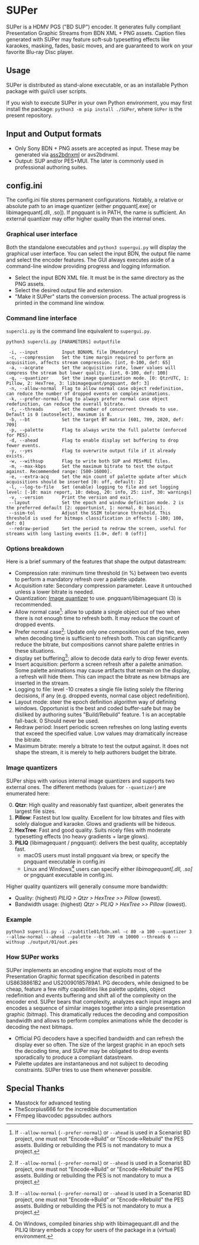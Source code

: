 # SUPer
SUPer is a HDMV PGS ("BD SUP") encoder. It generates fully compliant Presentation Graphic Streams from BDN XML + PNG assets. Caption files generated with SUPer may feature soft-sub typesetting effects like karaokes, masking, fades, basic moves, and are guaranteed to work on your favorite Blu-ray Disc player.

## Usage
SUPer is distributed as stand-alone executable, or as an installable Python package with gui/cli user scripts.

If you wish to execute SUPer in your own Python environment, you may first install the package: `python3 -m pip install ./SUPer`,  where `SUPer` is the present repository.

## Input and Output formats
- Only Sony BDN + PNG assets are accepted as input. These may be generated via [ass2bdnxml](https://github.com/cubicibo/ass2bdnxml) or avs2bdnxml.
- Output: SUP and/or PES+MUI. The later is commonly used in professional authoring suites.

## config.ini
The config.ini file stores permanent configurations. Notably, a relative or absolute path to an image quantizer (either pngquant[.exe] or libimagequant[.dll, .so]). If pngquant is in PATH, the name is sufficient. An external quantizer may offer higher quality than the internal ones.

### Graphical user interface
Both the standalone executables and `python3 supergui.py` will display the graphical user interface. You can select the input BDN, the output file name and select the encoder features. The GUI always executes aside of a command-line window providing progress and logging information.

- Select the input BDN XML file. It must be in the same directory as the PNG assets.
- Select the desired output file and extension.
- "Make it SUPer" starts the conversion process. The actual progress is printed in the command line window.

### Command line interface
`supercli.py` is the command line equivalent to `supergui.py`.

`python3 supercli.py [PARAMETERS] outputfile`

```
 -i, --input         Input BDNXML file [Mandatory]
 -c, --compression   Set the time margin required to perform an acquisition, affects stream compression. [int, 0-100, def: 65]
 -a, --acqrate       Set the acquisition rate, lower values will compress the stream but lower quality. [int, 0-100, def: 100]
 -q, --quantizer     Set the image quantization mode. [0: QtzrUTC, 1: Pillow, 2: HexTree, 3: libimagequant/pngquant, def: 3]
 -n, --allow-normal  Flag to allow normal case object redefinition, can reduce the number of dropped events on complex animations.
 -k, --prefer-normal Flag to always prefer normal case object redefinition, can reduce the overall bitrate.
 -t, --threads       Set the number of concurrent threads to use. Default is 0 (autoselect), maximum is 8.
 -b, --bt            Set the target BT matrix [601, 709, 2020, def: 709]
 -p, --palette       Flag to always write the full palette (enforced for PES).
 -d, --ahead         Flag to enable display set buffering to drop fewer events.
 -y, --yes           Flag to overwrite output file if it already exists.
 -w, --withsup       Flag to write both SUP and PES+MUI files.
 -m, --max-kbps      Set the maximum bitrate to test the output against. Recommended range: [500-16000].
 -e, --extra-acq     Set the min count of palette update after which acquisitions should be inserted [0: off, default: 2]
 -l, --log-to-file   Set (enable) logging to file and set logging level: [-10: main report, 10: debug, 20: info, 25: iinf, 30: warnings]
 -v, --version       Print the version and exit.
 --layout            Set the epoch and window definition mode. 2 is the preferred default [2: opportunist, 1: normal, 0: basic].
 --ssim-tol          Adjust the SSIM tolerance threshold. This threshold is used for bitmaps classification in effects [-100; 100, def: 0]
 --redraw-period     Set the period to redraw the screen, useful for streams with long lasting events [1.0+, def: 0 (off)]
```

### Options breakdown
Here is a brief summary of the features that shape the output datastream:
- Compression rate: minimum time threshold (in %) between two events to perform a mandatory refresh over a palette update.
- Acquisition rate: Secondary compression parameter. Leave it untouched unless a lower bitrate is needed.
- Quantization: [Image quantizer](#image-quantizers) to use. pngquant/libimagequant (3) is recommended.
- Allow normal case[^1]: allow to update a single object out of two when there is not enough time to refresh both. It may reduce the count of dropped events.
- Prefer normal case[^1]: Update only one composition out of the two, even when decoding time is sufficient to refresh both. This can significantly reduce the bitrate, but compositions cannot share palette entries in these situations.
- display set buffering[^1]: allow to decode data early to drop fewer events.
- Insert acquisition: perform a screen refresh after a palette animation. Some palette animations may cause artifacts that remain on the display, a refresh will hide them. This can impact the bitrate as new bitmaps are inserted in the stream.
- Logging to file: level -10 creates a single file listing solely the filtering decisions, if any (e.g. dropped events, normal case object redefinition).
- Layout mode: steer the epoch definition algorithm way of defining windows. Opportunist is the best and coded buffer-safe but may be disliked by authoring suites "Build/Rebuild" feature. 1 is an acceptable fall-back. 0 Should never be used.
- Redraw period: Insert periodic screen refreshes on long lasting events that exceed the specified value. Low values may dramatically increase the bitrate.
- Maximum bitrate: merely a bitrate to test the output against. It does not shape the stream, it is merely to help authorers budget the bitrate.

[^1]: If `--allow-normal` (`--prefer-normal`) or `--ahead` is used in a Scenarist BD project, one must not "Encode->Build" or "Encode->Rebuild" the PES assets. Building or rebuilding the PES is not mandatory to mux a project.

### Image quantizers
SUPer ships with various internal image quantizers and supports two external ones. The different methods (values for `--quantizer`) are enumerated here:

0. **Qtzr**: High quality and reasonably fast quantizer, albeit generates the largest file sizes.
1. **Pillow**: Fastest but low quality. Excellent for low bitrates and files with solely dialogue and karaoke. Glows and gradients will be hideous.
2. **HexTree**: Fast and good quality. Suits nicely files with moderate typesetting effects (no heavy gradients + large glows).
3. **PILIQ** (libimagequant / pngquant): delivers the best quality, acceptably fast.
    - macOS users must install pngquant via brew, or specify the pngquant executable in config.ini
    - Linux and Windows[^2] users can specify either *libimagequant[.dll, .so]* or pngquant executable in config.ini.

Higher quality quantizers will generally consume more bandwidth:
- Quality: (highest) *PILIQ > Qtzr > HexTree >> Pillow* (lowest).
- Bandwidth usage: (highest) *Qtzr > PILIQ > HexTree >> Pillow* (lowest).

[^2]: On Windows, compiled binaries ship with libimagequant.dll and the PILIQ library embeds a copy for users of the package in a (virtual) environment.

### Example
`python3 supercli.py -i ./subtitle01/bdn.xml -c 80 -a 100 --quantizer 3 --allow-normal --ahead --palette --bt 709 -m 10000 --threads 6 --withsup ./output/01/out.pes`

### How SUPer works
SUPer implements an encoding engine that exploits most of the Presentation Graphic format specification described in patents US8638861B2 and US20090185789A1. PG decoders, while designed to be cheap, feature a few nifty capabilities like palette updates, object redefinition and events buffering and shift all of the complexity on the encoder end. SUPer bears that complexity, analyzes each input images and encodes a sequence of similar images together into a single presentation graphic (bitmap). This dramatically reduces the decoding and composition bandwidth and allows to perform complex animations while the decoder is decoding the next bitmaps.

- Official PG decoders have a specified bandwidth and can refresh the display ever so often. The size of the largest graphic in an epoch sets the decoding time, and SUPer may be obligated to drop events sporadically to produce a compliant datastream.
- Palette updates are instantaneous and not subject to decoding constraints. SUPer tries to use them whenever possible.

## Special Thanks
- Masstock for advanced testing
- TheScorpius666 for the incredible documentation
- FFmpeg libavcodec pgssubdec authors
